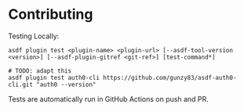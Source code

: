# Contributing

Testing Locally:

```shell
asdf plugin test <plugin-name> <plugin-url> [--asdf-tool-version <version>] [--asdf-plugin-gitref <git-ref>] [test-command*]

# TODO: adapt this
asdf plugin test auth0-cli https://github.com/gunzy83/asdf-auth0-cli.git "auth0 --version"
```

Tests are automatically run in GitHub Actions on push and PR.
